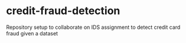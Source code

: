 # credit-fraud-detection
Repository setup to collaborate on IDS assignment to detect credit card fraud given a dataset
